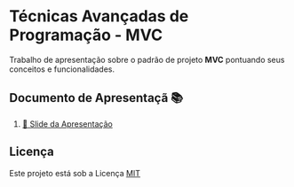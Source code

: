 # Técnicas Avançadas de Programação - MVC
Trabalho de apresentação sobre o padrão de projeto **MVC** pontuando seus conceitos e funcionalidades.

## Documento de Apresentaçã :books: 
1. [:ledger: Slide da Apresentação](TAP-MVC.pdf)

## Licença
Este projeto está sob a Licença [MIT](LICENSE.md)
